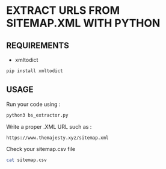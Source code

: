 # EXTRACT URLS FROM SITEMAP.XML WITH PYTHON 


## REQUIREMENTS 

- xmltodict 

```bash
pip install xmltodict
```

## USAGE 

Run your code using : 

```bash 
python3 bs_extractor.py
```

Write a proper .XML URL such as : 

```bash 
https://www.themajesty.xyz/sitemap.xml 
```

Check your sitemap.csv file 

```bash 
cat sitemap.csv 
```

